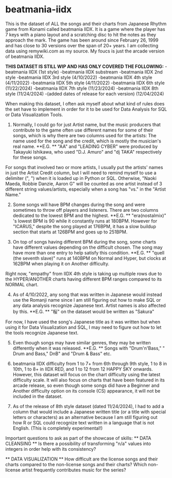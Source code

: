 # beatmania-iidx
This is the dataset of ALL the songs and their charts from Japanese Rhythm game from Konami called beatmania IIDX. It is a game where the player has 7 keys with a piano layout and a scratching disc to hit the notes as they approach the mark. The game has been around since February 26, 1999 and has close to 30 versions over the span of 20+ years. I am collecting data using remywiki.com as my source. My foucs is just the arcade version of beatmania IIDX.

**THIS DATASET IS STILL WIP AND HAS ONLY COVERED THE FOLLOWING:**
-beatmania IIDX (1st style)
-beatmania IIDX substream
-beatmania IIDX 2nd style
-beatmania IIDX 3rd style (4/10/2022)
-beatmania IIDX 4th style (4/11/2022)
-beatmania IIDX 5th style (4/11/2022)
-beatmania IIDX 6th style (11/22/2024)
-beatmania IIDX 7th style (11/23/2024)
-beatmania IIDX 8th style (11/24/2024) 
-(added dates of release for each version) (12/04/2024)

When making this dataset, I often ask myself about what kind of rules does the set have to implement in order for it to be used for Data Analysis for SQL or Data Visualization Tools. 
1. Normally, I could go for just Artist name, but the music producers that contribute to the game often use different names for some of their songs, which is why there are two columns used for the artists: The name used for the song and the credit, which is mostly the musician's real name. 
**E.G. **
"AA" and "LEADING CYBER" were produced by Takayuki Ishikawa, who used "D.J. Amuro" and "dj TAKA" respectively for these songs. 

For songs that involved two or more artists, I usually put the artists' names in just the Artist Credit column, but I will need to remind myself to use a delimiter (", ") when it is loaded up in Python or SQL. Otherwise, "Naoki Maeda, Robbie Danzie, Aaron G" will be counted as one artist instead of 3 different string values/artists, especially when a song has "vs." in the "Artist Name."

2. Some songs will have BPM changes during the song and were sometimes to throw off players and listeners. There are two columns dedicated to the lowest BPM and the highest. 
**E.G. **
"era(nostalmix)" 's lowest BPM is 90 while it constantly runs at 180BPM. However for "ICARUS," despite the song played at 176BPM, it has a slow buildup section that starts at 126BPM and goes up to 251BPM.

3. On top of songs having different BPM during the song, some charts have different values depending on the difficult chosen. The song may have more than one entry to help satisfy this condition.
**E.G. **
"quell (the seventh slave)" runs at 140BPM on Normal and Hyper, but clocks at 162BPM when playing it on Another difficulty.

Right now, "empathy" from IIDX 4th style is taking up multiple rows due to the HYPER/ANOTHER charts having different BPM ranges compared to its NORMAL chart. 

4. As of 4/10/2022, any song that was written in Japanese would instead use the Romanji name since I am still figuring out how to make SQL or any data analysis recognize Japanese text. Artist names is also affected by this.
**E.G. **
"桜" on the dataset would be written as "Sakura"

For now, I have used the song's Japanese title as it was written but when using it for Data Visualization and SQL, I may need to figure out how to let the tools recognize Japanese text.

5. Even though songs may have similar genres, they may be written differently when it was released.
**E.G. **
Songs with "Drum'n'Bass," " Drum and Bass," DnB" and "Drum & Bass" etc.

6. beatmania IIDX difficulty from 1 to 7+ from 6th through 9th style, 1 to 8 in 10th, 1 to 8+ in IIDX RED, and 1 to 12 from 12 HAPPY SKY onwards. However, this dataset will focus on the chart difficulty using the latest difficulty scale. It will also focus on charts that have been featured in its arcade release, so even though some songs did have a Beginner and Another difficulty option on its console (CS) appearance, it will not be included in the dataset.
7. As of the release of 8th style dataset (dated 11/24/2024), I had to add a column that would include a Japanese written title (or a title with special letters or characters) as an alternative because I am still figuring out how R or SQL could recognize text written in a language that is not English. (This is completely experimental!)

Important questions to ask as part of the showcase of skills:
** DATA CLEANSING **
Is there a possibility of transforming "n/a" values into integers in order help with its consistency?


** DATA VISUALIZATION **
How difficult are the license songs and their charts compared to the non-license songs and their charts?
Which non-license artist frequently contributes music for the series?
